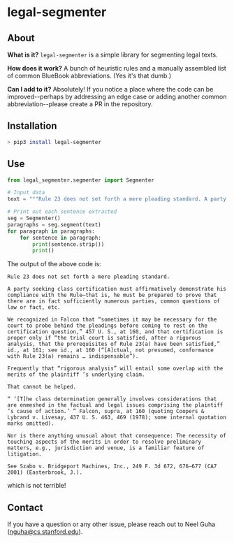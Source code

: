 # legal-segmenter

## About

**What is it?** `legal-segmenter` is a simple library for segmenting legal texts.

**How does it work?** A bunch of heuristic rules and a manually assembled list of common BlueBook abbreviations. (Yes it's that dumb.)

**Can I add to it?** Absolutely! If you notice a place where the code can be improved--perhaps by addressing an edge case or adding another common abbreviation--please create a PR in the repository.

## Installation

```bash
> pip3 install legal-segmenter
```

## Use

```python
from legal_segmenter.segmenter import Segmenter

# Input data
text = """Rule 23 does not set forth a mere pleading standard. A party seeking class certification must affirmatively demonstrate his compliance with the Rule—that is, he must be prepared to prove that there are in fact sufficiently numerous parties, common questions of law or fact, etc. We recognized in Falcon that “sometimes it may be necessary for the court to probe behind the pleadings before coming to rest on the certification question,” 457 U. S., at 160, and that certification is proper only if “the trial court is satisfied, after a rigorous analysis, that the prerequisites of Rule 23(a) have been satisfied,” id., at 161; see id., at 160 (“[A]ctual, not presumed, conformance with Rule 23(a) remains … indispensable”). Frequently that “rigorous analysis” will entail some overlap with the merits of the plaintiff ’s underlying claim. That cannot be helped. “ ‘[T]he class determination generally involves considerations that are enmeshed in the factual and legal issues comprising the plaintiff ’s cause of action.’ ” Falcon, supra, at 160 (quoting Coopers & Lybrand v. Livesay, 437 U. S. 463, 469 (1978); some internal quotation marks omitted). Nor is there anything unusual about that consequence: The necessity of touching aspects of the merits in order to resolve preliminary matters, e.g., jurisdiction and venue, is a familiar feature of litigation. See Szabo v. Bridgeport Machines, Inc., 249 F. 3d 672, 676–677 (CA7 2001) (Easterbrook, J.)."""

# Print out each sentence extracted
seg = Segmenter()
paragraphs = seg.segment(text)
for paragraph in paragraphs:
    for sentence in paragraph:
        print(sentence.strip())
        print()
```

The output of the above code is:

```text
Rule 23 does not set forth a mere pleading standard.

A party seeking class certification must affirmatively demonstrate his compliance with the Rule—that is, he must be prepared to prove that there are in fact sufficiently numerous parties, common questions of law or fact, etc.

We recognized in Falcon that “sometimes it may be necessary for the court to probe behind the pleadings before coming to rest on the certification question,” 457 U. S., at 160, and that certification is proper only if “the trial court is satisfied, after a rigorous analysis, that the prerequisites of Rule 23(a) have been satisfied,” id., at 161; see id., at 160 (“[A]ctual, not presumed, conformance with Rule 23(a) remains … indispensable”).

Frequently that “rigorous analysis” will entail some overlap with the merits of the plaintiff ’s underlying claim.

That cannot be helped.

“ ‘[T]he class determination generally involves considerations that are enmeshed in the factual and legal issues comprising the plaintiff ’s cause of action.’ ” Falcon, supra, at 160 (quoting Coopers & Lybrand v. Livesay, 437 U. S. 463, 469 (1978); some internal quotation marks omitted).

Nor is there anything unusual about that consequence: The necessity of touching aspects of the merits in order to resolve preliminary matters, e.g., jurisdiction and venue, is a familiar feature of litigation.

See Szabo v. Bridgeport Machines, Inc., 249 F. 3d 672, 676–677 (CA7 2001) (Easterbrook, J.).
```

which is not terrible!

## Contact

If you have a question or any other issue, please reach out to Neel Guha (nguha@cs.stanford.edu).

